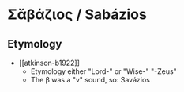 # Σᾰβάζιος / Sabázios
## Etymology
- [[atkinson-b1922]]
	- Etymology either "Lord-" or "Wise-" "-Zeus"
	- The β was a "v" sound, so: Savázios